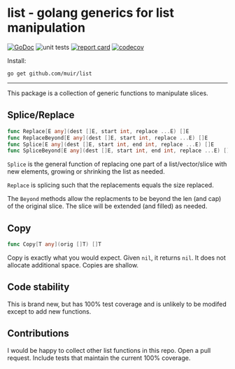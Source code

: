 # list - golang generics for list manipulation

[![GoDoc](https://godoc.org/github.com/muir/list?status.png)](https://pkg.go.dev/github.com/muir/list)
![unit tests](https://github.com/muir/list/actions/workflows/go.yml/badge.svg)
[![report card](https://goreportcard.com/badge/github.com/muir/list)](https://goreportcard.com/report/github.com/muir/list)
[![codecov](https://codecov.io/gh/muir/list/branch/main/graph/badge.svg)](https://codecov.io/gh/muir/list)

Install:

	go get github.com/muir/list

---

This package is a collection of generic functions to manipulate slices.


## Splice/Replace

```go
func Replace[E any](dest []E, start int, replace ...E) []E 
func ReplaceBeyond[E any](dest []E, start int, replace ...E) []E
func Splice[E any](dest []E, start int, end int, replace ...E) []E
func SpliceBeyond[E any](dest []E, start int, end int, replace ...E) []E
```

`Splice` is the general function of replacing one part of a list/vector/slice with
new elements, growing or shrinking the list as needed.

`Replace` is splicing such that the replacements equals the size replaced.

The `Beyond` methods allow the replacments to be beyond the len (and cap) of the
original slice.  The slice will be extended (and filled) as needed.

## Copy

```go
func Copy[T any](orig []T) []T
```

Copy is exactly what you would expect.  Given `nil`, it returns `nil`.  It does
not allocate additional space.  Copies are shallow.

## Code stability

This is brand new, but has 100% test coverage and is unlikely to be modifed except
to add new functions.

## Contributions

I would be happy to collect other list functions in this repo.  Open a pull request.
Include tests that maintain the current 100% coverage.

